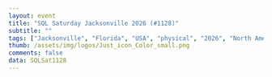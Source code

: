 ```yaml
---
layout: event
title: "SQL Saturday Jacksonville 2026 (#1128)"
subtitle: ""
tags: ["Jacksonville", "Florida", "USA", "physical", "2026", "North America"]
thumb: /assets/img/logos/Just_icon_Color_small.png
comments: false
data: SQLSat1128
---
```


